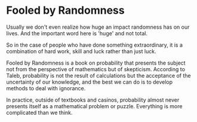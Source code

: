 # Fooled by Randomness

Usually we don't even realize how huge an impact randomness has on our lives. And the important word here is 'huge' and not total.

So in the case of people who have done something extraordinary, it is a combination of hard work, skill and luck rather than just luck.

Fooled by Randomness is a book on probability that presents the subject not from the perspective of mathematics but of skepticism. According to Taleb, probability is not the result of calculations but the acceptance of the uncertainty of our knowledge, and the best we can do is to develop methods to deal with ignorance.

In practice, outside of textbooks and casinos, probability almost never presents itself as a mathematical problem or puzzle. Everything is more complicated than we think.  